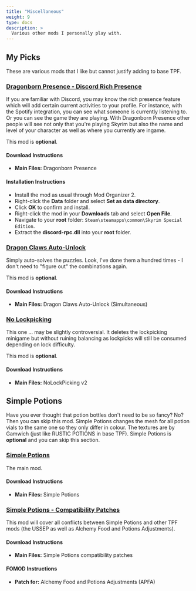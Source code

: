 ```yaml
---
title: "Miscellaneous"
weight: 9
type: docs
description: >
  Various other mods I personally play with.
---
```


## My Picks

These are various mods that I like but cannot justify adding to base TPF.

### **[Dragonborn Presence - Discord Rich Presence](https://www.nexusmods.com/skyrimspecialedition/mods/25287?tab=files)**

If you are familiar with Discord, you may know the rich presence feature which will add certain current activities to your profile. For instance, with the Spotify integration, you can see what someone is currently listening to. Or you can see the game they are playing. With Dragonborn Presence other people will see not only that you're playing Skyrim but also the name and level of your character as well as where you currently are ingame.

This mod is **optional**.

#### Download Instructions

- **Main Files:** Dragonborn Presence

#### Installation Instructions

- Install the mod as usual through Mod Organizer 2.
- Right-click the **Data** folder and select **Set as data directory**.
- Click **OK** to confirm and install.
- Right-click the mod in your **Downloads** tab and select **Open File**.
- Navigate to your **root** folder: `Steam\steamapps\common\Skyrim Special Edition`.
- Extract the **discord-rpc.dll** into your **root** folder.

### **[Dragon Claws Auto-Unlock](https://www.nexusmods.com/skyrimspecialedition/mods/47329?tab=files)**

Simply auto-solves the puzzles. Look, I've done them a hundred times - I don't need to "figure out" the combinations again.

This mod is **optional**.

#### Download Instructions

- **Main Files:** Dragon Claws Auto-Unlock (Simultaneous)

### **[No Lockpicking](https://www.nexusmods.com/skyrimspecialedition/mods/32218?tab=files)**

This one ... may be slightly controversial. It deletes the lockpicking minigame but without ruining balancing as lockpicks will still be consumed depending on lock difficulty.

This mod is **optional**.

#### Download Instructions

- **Main Files:** NoLockPicking v2

## Simple Potions

Have you ever thought that potion bottles don't need to be so fancy? No? Then you can skip this mod. Simple Potions changes the mesh for all potion vials to the same one so they only differ in colour. The textures are by Gamwich (just like RUSTIC POTIONS in base TPF). Simple Potions is **optional** and you can skip this section.

### [**Simple Potions**](https://www.nexusmods.com/skyrimspecialedition/mods/15911?tab=files)

The main mod.

#### Download Instructions

- **Main Files:** Simple Potions

### [**Simple Potions - Compatibility Patches**](https://www.nexusmods.com/skyrimspecialedition/mods/42014?tab=files)

This mod will cover all conflicts between Simple Potions and other TPF mods (the USSEP as well as Alchemy Food and Potions Adjustments).

#### Download Instructions

- **Main Files:** Simple Potions compatibility patches

#### FOMOD Instructions

- **Patch for:** Alchemy Food and Potions Adjustments (APFA)